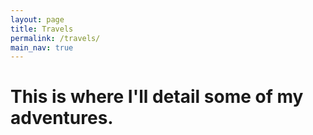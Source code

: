 ```yaml
---
layout: page
title: Travels
permalink: /travels/
main_nav: true
---
```


# This is where I'll detail some of my adventures. 
